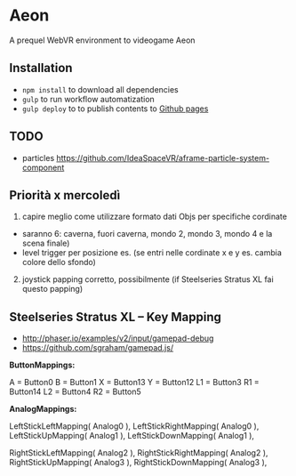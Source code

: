 # Aeon

A prequel WebVR environment to videogame Aeon

## Installation

- `npm install` to download all dependencies
- `gulp` to run workflow automatization
- `gulp deploy` to to publish contents to [Github pages](https://pages.github.com/)

## TODO

- particles https://github.com/IdeaSpaceVR/aframe-particle-system-component

## Priorità x mercoledì

1. capire meglio come utilizzare formato dati Objs per specifiche cordinate
  * saranno 6: caverna, fuori caverna, mondo 2, mondo 3, mondo 4 e la scena finale)
  * level trigger per posizione es. (se entri nelle cordinate x e y es. cambia colore dello sfondo)
2. joystick papping corretto, possibilmente (if Steelseries Stratus XL fai questo papping)

## Steelseries Stratus XL – Key Mapping

- http://phaser.io/examples/v2/input/gamepad-debug
- https://github.com/sgraham/gamepad.js/

**ButtonMappings:**

A  = Button0
B  = Button1
X  = Button13
Y  = Button12
L1 = Button3
R1 = Button14
L2 = Button4
R2 = Button5

**AnalogMappings:**

LeftStickLeftMapping( Analog0 ),
LeftStickRightMapping( Analog0 ),
LeftStickUpMapping( Analog1 ),
LeftStickDownMapping( Analog1 ),

RightStickLeftMapping( Analog2 ),
RightStickRightMapping( Analog2 ),
RightStickUpMapping( Analog3 ),
RightStickDownMapping( Analog3 ),
